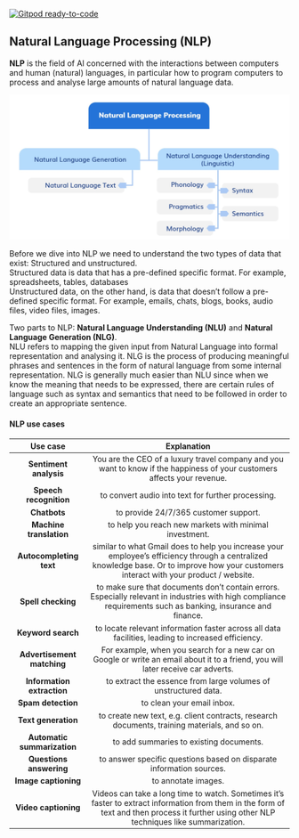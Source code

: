 [![Gitpod ready-to-code](https://img.shields.io/badge/Gitpod-ready--to--code-blue?logo=gitpod)](https://gitpod.io/#https://github.com/vwang0/natural_language_processing)

## Natural Language Processing (NLP)

**NLP** is the field of AI concerned with the interactions between computers and human (natural) languages, in particular how to program computers to process and analyse large amounts of natural language data.


![](misc/NLP.jpg)

Before we dive into NLP we need to understand the two types of data that exist: Structured and unstructured.    
Structured data is data that has a pre-defined specific format. For example, spreadsheets, tables, databases   
Unstructured data, on the other hand, is data that doesn’t follow a pre-defined specific format. For example, emails, chats, blogs, books, audio files, video files, images.   


Two parts to NLP: **Natural Language Understanding (NLU)** and **Natural Language Generation (NLG)**.    
NLU refers to mapping the given input from Natural Language into formal representation and analysing it.
NLG is the process of producing meaningful phrases and sentences in the form of natural language from some internal representation. NLG is generally much easier than NLU since
when we know the meaning that needs to be expressed, there are certain rules of language such as syntax and semantics that need to be followed in order to create an appropriate
sentence.

#### NLP use cases

|          **Use case**          |                                                                                                  **Explanation**                                                                                                 |
|:------------------------------:|:----------------------------------------------------------------------------------------------------------------------------------------------------------------------------------------------------------------:|
|     **Sentiment   analysis**       |     You   are the CEO   of a luxury travel company and you want to know   if the happiness of your customers affects your revenue.                                                                               |
|     **Speech   recognition**       |     to convert audio into text for further processing.                                                                                                                                                           |
|     **Chatbots**                   |     to provide 24/7/365 customer support.                                                                                                                                                                        |
|     **Machine translation**        |     to help   you reach new   markets with minimal investment.                                                                                                                                                   |
|     **Autocompleting text**        |     similar to what   Gmail does to   help you increase your employee’s efficiency   through a centralized knowledge base. Or to   improve how your   customers interact with your product / website.            |
|     **Spell   checking**           |     to make sure   that documents don’t   contain errors. Especially relevant in   industries with high   compliance requirements such   as banking, insurance and finance.                                      |
|     **Keyword   search**           |     to locate relevant information faster across all data facilities, leading to increased efficiency.                                                                                                           |
|     **Advertisement matching**     |     For example, when   you search for   a new car   on Google or write an   email about it   to a friend, you will later receive car adverts.                                                                   |
|     **Information extraction**     |     to extract the   essence from large   volumes of unstructured data.                                                                                                                                          |
|     **Spam   detection**           |     to clean   your email inbox.                                                                                                                                                                                 |
|     **Text   generation**          |     to create new   text, e.g. client   contracts, research documents, training materials, and so on.                                                                                                            |
|     **Automatic summarization**    |     to add summaries to existing   documents.                                                                                                                                                                    |
|     **Questions answering**        |     to answer specific questions based on   disparate information sources.                                                                                                                                       |
|     **Image   captioning**         |     to annotate images.                                                                                                                                                                                          |
|     **Video   captioning**         |     Videos can take a long time   to watch.     Sometimes   it’s faster to extract information from them in the form   of text and   then process it   further using other NLP techniques like summarization.    |
